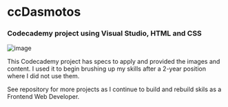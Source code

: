 ﻿# ccDasmotos

 ### Codecademy project using Visual Studio, HTML and CSS
 ![image](https://github.com/user-attachments/assets/5890243f-5016-4162-9d11-1a8e70509862)

This Codecademy project has specs to apply and provided the images and content.
I used it to begin brushing up my skills after a 2-year position where I did not use them.

See repository for more projects as I continue to build and rebuild skils as a Frontend Web Developer.
